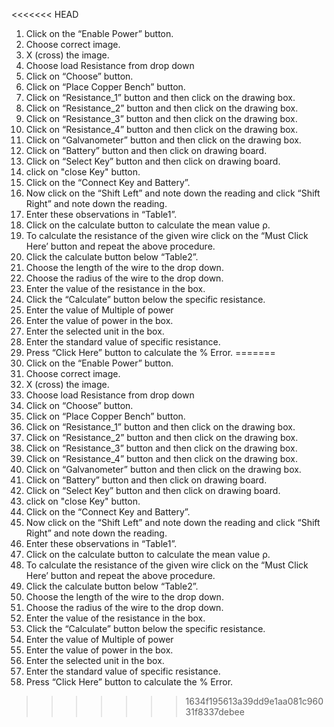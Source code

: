 <<<<<<< HEAD
1.	Click on the “Enable Power” button.
2.	Choose correct image.
3.	X (cross) the image. 
4.	Choose load Resistance from drop down
5.	Click on “Choose” button.
6.	Click on “Place Copper Bench” button.
7.	Click on “Resistance_1” button and then click on the drawing box.
8.	Click on “Resistance_2” button and then click on the drawing box.
9.	Click on “Resistance_3” button and then click on the drawing box.
10.	Click on “Resistance_4” button and then click on the drawing box.
11.	Click on “Galvanometer” button and then click on the drawing box.
12.	Click on “Battery” button and then click on drawing board.
13.	Click on “Select Key” button and then click on drawing board.
14.	click on "close Key" button.
15.	Click on the “Connect Key and Battery”.
16.	Now click on the “Shift Left” and note down the reading and click “Shift Right” and note down the reading.
17.	Enter these observations in “Table1”.
18.	Click on the calculate button to calculate the mean value ρ.
19.	To calculate the resistance of the given wire click on the “Must Click Here’ button and repeat the above procedure. 
20.	Click the calculate button below “Table2”.
21.	Choose the length of the wire to the drop down.
22.	Choose the radius of the wire to the drop down.
23.	Enter the value of the resistance in the box.
24.	Click the “Calculate” button below the specific resistance.
25.	Enter the value of Multiple of power
26.	Enter the value of power in the box.
27.	Enter the selected unit in the box.
28.	Enter the standard value of specific resistance.
29.	Press “Click Here” button to calculate the % Error.
=======
1.	Click on the “Enable Power” button.
2.	Choose correct image.
3.	X (cross) the image. 
4.	Choose load Resistance from drop down
5.	Click on “Choose” button.
6.	Click on “Place Copper Bench” button.
7.	Click on “Resistance_1” button and then click on the drawing box.
8.	Click on “Resistance_2” button and then click on the drawing box.
9.	Click on “Resistance_3” button and then click on the drawing box.
10.	Click on “Resistance_4” button and then click on the drawing box.
11.	Click on “Galvanometer” button and then click on the drawing box.
12.	Click on “Battery” button and then click on drawing board.
13.	Click on “Select Key” button and then click on drawing board.
14.	click on "close Key" button.
15.	Click on the “Connect Key and Battery”.
16.	Now click on the “Shift Left” and note down the reading and click “Shift Right” and note down the reading.
17.	Enter these observations in “Table1”.
18.	Click on the calculate button to calculate the mean value ρ.
19.	To calculate the resistance of the given wire click on the “Must Click Here’ button and repeat the above procedure. 
20.	Click the calculate button below “Table2”.
21.	Choose the length of the wire to the drop down.
22.	Choose the radius of the wire to the drop down.
23.	Enter the value of the resistance in the box.
24.	Click the “Calculate” button below the specific resistance.
25.	Enter the value of Multiple of power
26.	Enter the value of power in the box.
27.	Enter the selected unit in the box.
28.	Enter the standard value of specific resistance.
29.	Press “Click Here” button to calculate the % Error.
>>>>>>> 1634f195613a39dd9e1aa081c96031f8337debee
